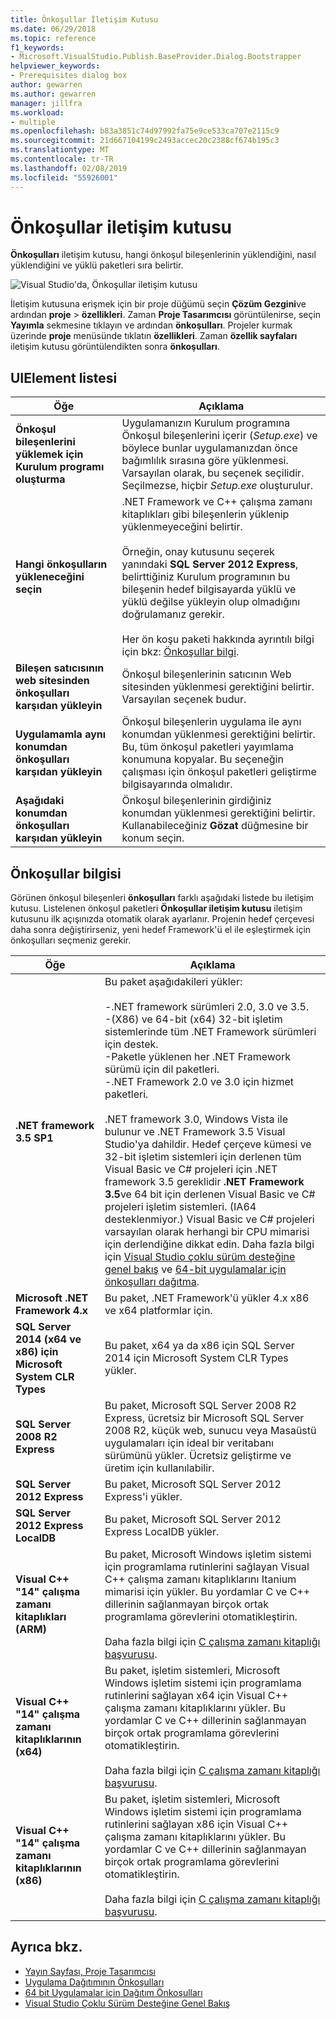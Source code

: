 ```yaml
---
title: Önkoşullar İletişim Kutusu
ms.date: 06/29/2018
ms.topic: reference
f1_keywords:
- Microsoft.VisualStudio.Publish.BaseProvider.Dialog.Bootstrapper
helpviewer_keywords:
- Prerequisites dialog box
author: gewarren
ms.author: gewarren
manager: jillfra
ms.workload:
- multiple
ms.openlocfilehash: b83a3851c74d97992fa75e9ce533ca707e2115c9
ms.sourcegitcommit: 21d667104199c2493accec20c2388cf674b195c3
ms.translationtype: MT
ms.contentlocale: tr-TR
ms.lasthandoff: 02/08/2019
ms.locfileid: "55926001"
---
```

# <a name="prerequisites-dialog-box"></a>Önkoşullar iletişim kutusu

**Önkoşulları** iletişim kutusu, hangi önkoşul bileşenlerinin yüklendiğini, nasıl yüklendiğini ve yüklü paketleri sıra belirtir.

![Visual Studio'da, Önkoşullar iletişim kutusu](media/prerequisites-dialog-box.png)

İletişim kutusuna erişmek için bir proje düğümü seçin **Çözüm Gezgini**ve ardından **proje** > **özellikleri**. Zaman **Proje Tasarımcısı** görüntülenirse, seçin **Yayımla** sekmesine tıklayın ve ardından **önkoşulları**. Projeler kurmak üzerinde **proje** menüsünde tıklatın **özellikleri**. Zaman **özellik sayfaları** iletişim kutusu görüntülendikten sonra **önkoşulları**.

## <a name="uielement-list"></a>UIElement listesi

|Öğe|Açıklama|
|-------------|-----------------|
|**Önkoşul bileşenlerini yüklemek için Kurulum programı oluşturma**|Uygulamanızın Kurulum programına Önkoşul bileşenlerini içerir (*Setup.exe*) ve böylece bunlar uygulamanızdan önce bağımlılık sırasına göre yüklenmesi. Varsayılan olarak, bu seçenek seçilidir. Seçilmezse, hiçbir *Setup.exe* oluşturulur.|
|**Hangi önkoşulların yükleneceğini seçin**|.NET Framework ve C++ çalışma zamanı kitaplıkları gibi bileşenlerin yüklenip yüklenmeyeceğini belirtir.<br /><br />Örneğin, onay kutusunu seçerek yanındaki **SQL Server 2012 Express**, belirttiğiniz Kurulum programının bu bileşenin hedef bilgisayarda yüklü ve yüklü değilse yükleyin olup olmadığını doğrulamanız gerekir.<br /><br />Her ön koşu paketi hakkında ayrıntılı bilgi için bkz: [Önkoşullar bilgi](#prerequisites-information).|
|**Bileşen satıcısının web sitesinden önkoşulları karşıdan yükleyin**|Önkoşul bileşenlerinin satıcının Web sitesinden yüklenmesi gerektiğini belirtir. Varsayılan seçenek budur.|
|**Uygulamamla aynı konumdan önkoşulları karşıdan yükleyin**|Önkoşul bileşenlerin uygulama ile aynı konumdan yüklenmesi gerektiğini belirtir. Bu, tüm önkoşul paketleri yayımlama konumuna kopyalar. Bu seçeneğin çalışması için önkoşul paketleri geliştirme bilgisayarında olmalıdır.|
|**Aşağıdaki konumdan önkoşulları karşıdan yükleyin**|Önkoşul bileşenlerinin girdiğiniz konumdan yüklenmesi gerektiğini belirtir. Kullanabileceğiniz **Gözat** düğmesine bir konum seçin.|

## <a name="prerequisites-information"></a>Önkoşullar bilgisi

Görünen önkoşul bileşenleri **önkoşulları** farklı aşağıdaki listede bu iletişim kutusu. Listelenen önkoşul paketleri **Önkoşullar iletişim kutusu** iletişim kutusunu ilk açışınızda otomatik olarak ayarlanır. Projenin hedef çerçevesi daha sonra değiştirirseniz, yeni hedef Framework'ü el ile eşleştirmek için önkoşulları seçmeniz gerekir.

|Öğe|Açıklama|
|-------------|-----------------|
|**.NET framework 3.5 SP1**|Bu paket aşağıdakileri yükler:<br /><br /> -.NET framework sürümleri 2.0, 3.0 ve 3.5.<br />-(X86) ve 64-bit (x64) 32-bit işletim sistemlerinde tüm .NET Framework sürümleri için destek.<br />-Paketle yüklenen her .NET Framework sürümü için dil paketleri.<br />-.NET Framework 2.0 ve 3.0 için hizmet paketleri.<br /><br /> .NET framework 3.0, Windows Vista ile bulunur ve .NET Framework 3.5 Visual Studio'ya dahildir. Hedef çerçeve kümesi ve 32-bit işletim sistemleri için derlenen tüm Visual Basic ve C# projeleri için .NET framework 3.5 gereklidir **.NET Framework 3.5**ve 64 bit için derlenen Visual Basic ve C# projeleri işletim sistemleri. (IA64 desteklenmiyor.) Visual Basic ve C# projeleri varsayılan olarak herhangi bir CPU mimarisi için derlendiğine dikkat edin. Daha fazla bilgi için [Visual Studio çoklu sürüm desteğine genel bakış](../../ide/visual-studio-multi-targeting-overview.md) ve [64-bit uygulamalar için önkoşulları dağıtma](../../deployment/deploying-prerequisites-for-64-bit-applications.md).|
|**Microsoft .NET Framework 4.x**|Bu paket, .NET Framework'ü yükler 4.x x86 ve x64 platformlar için.|
|**SQL Server 2014 (x64 ve x86) için Microsoft System CLR Types**|Bu paket, x64 ya da x86 için SQL Server 2014 için Microsoft System CLR Types yükler.|
|**SQL Server 2008 R2 Express**|Bu paket, Microsoft SQL Server 2008 R2 Express, ücretsiz bir Microsoft SQL Server 2008 R2, küçük web, sunucu veya Masaüstü uygulamaları için ideal bir veritabanı sürümünü yükler. Ücretsiz geliştirme ve üretim için kullanılabilir.|
|**SQL Server 2012 Express**|Bu paket, Microsoft SQL Server 2012 Express'i yükler.|
|**SQL Server 2012 Express LocalDB**|Bu paket, Microsoft SQL Server 2012 Express LocalDB yükler.|
|**Visual C++ "14" çalışma zamanı kitaplıkları (ARM)**|Bu paket, Microsoft Windows işletim sistemi için programlama rutinlerini sağlayan Visual C++ çalışma zamanı kitaplıklarını Itanium mimarisi için yükler. Bu yordamlar C ve C++ dillerinin sağlanmayan birçok ortak programlama görevlerini otomatikleştirin.<br /><br /> Daha fazla bilgi için [C çalışma zamanı kitaplığı başvurusu](/cpp/c-runtime-library/c-run-time-library-reference).|
|**Visual C++ "14" çalışma zamanı kitaplıklarının (x64)**|Bu paket, işletim sistemleri, Microsoft Windows işletim sistemi için programlama rutinlerini sağlayan x64 için Visual C++ çalışma zamanı kitaplıklarını yükler. Bu yordamlar C ve C++ dillerinin sağlanmayan birçok ortak programlama görevlerini otomatikleştirin.<br /><br /> Daha fazla bilgi için [C çalışma zamanı kitaplığı başvurusu](/cpp/c-runtime-library/c-run-time-library-reference).|
|**Visual C++ "14" çalışma zamanı kitaplıklarının (x86)**|Bu paket, işletim sistemleri, Microsoft Windows işletim sistemi için programlama rutinlerini sağlayan x86 için Visual C++ çalışma zamanı kitaplıklarını yükler. Bu yordamlar C ve C++ dillerinin sağlanmayan birçok ortak programlama görevlerini otomatikleştirin.<br /><br /> Daha fazla bilgi için [C çalışma zamanı kitaplığı başvurusu](/cpp/c-runtime-library/c-run-time-library-reference).|

## <a name="see-also"></a>Ayrıca bkz.

- [Yayın Sayfası, Proje Tasarımcısı](../../ide/reference/publish-page-project-designer.md)
- [Uygulama Dağıtımının Önkoşulları](../../deployment/application-deployment-prerequisites.md)
- [64 bit Uygulamalar için Dağıtım Önkoşulları](../../deployment/deploying-prerequisites-for-64-bit-applications.md)
- [Visual Studio Çoklu Sürüm Desteğine Genel Bakış](../../ide/visual-studio-multi-targeting-overview.md)